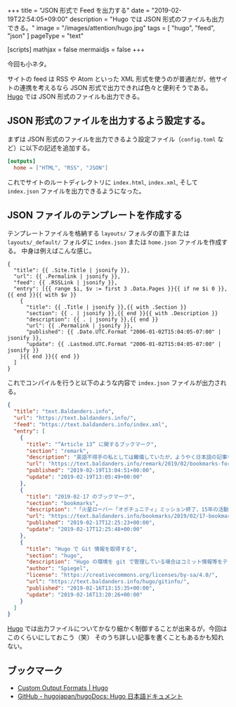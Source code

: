 +++
title = "JSON 形式で Feed を出力する"
date = "2019-02-19T22:54:05+09:00"
description = "Hugo では JSON 形式のファイルも出力できる。"
image = "/images/attention/hugo.jpg"
tags = [ "hugo", "feed", "json" ]
pageType = "text"

[scripts]
  mathjax = false
  mermaidjs = false
+++

今回も小ネタ。

サイトの feed は RSS や Atom といった XML 形式を使うのが普通だが，他サイトの連携を考えるなら JSON 形式で出力できれば色々と便利そうである。
[Hugo] では JSON 形式のファイルも出力できる。

## JSON 形式のファイルを出力するよう設定する。

まずは JSON 形式のファイルを出力できるよう設定ファイル（`config.toml` など）に以下の記述を追加する。

```toml
[outputs]
  home = ["HTML", "RSS", "JSON"]
```

これでサイトのルートディレクトリに `index.html`, `index.xml`, そして `index.json` ファイルを出力できるようになった。

## JSON ファイルのテンプレートを作成する

テンプレートファイルを格納する `layouts/` フォルダの直下または `layouts/_default/` フォルダに `index.json` または `home.json` ファイルを作成する。
中身は例えばこんな感じ。

```text
{
  "title": {{ .Site.Title | jsonify }},
  "url": {{ .Permalink | jsonify }},
  "feed": {{ .RSSLink | jsonify }},
  "entry": [{{ range $i, $v := first 3 .Data.Pages }}{{ if ne $i 0 }},{{ end }}{{ with $v }}
    {
      "title": {{ .Title | jsonify }},{{ with .Section }}
      "section": {{ . | jsonify }},{{ end }}{{ with .Description }}
      "description": {{ . | jsonify }},{{ end }}
      "url": {{ .Permalink | jsonify }},
      "published": {{ .Date.UTC.Format "2006-01-02T15:04:05-07:00" | jsonify }},
      "update": {{ .Lastmod.UTC.Format "2006-01-02T15:04:05-07:00" | jsonify }}
    }{{ end }}{{ end }}
  ]
}
```

これでコンパイルを行うと以下のような内容で `index.json` ファイルが出力される。

```json
{
  "title": "text.Baldanders.info",
  "url": "https://text.baldanders.info/",
  "feed": "https://text.baldanders.info/index.xml",
  "entry": [
    {
      "title": "“Article 13” に関するブックマーク",
      "section": "remark",
      "description": "英語不得手の私としては難儀していたが，ようやく日本語の記事を見かけるようになった。",
      "url": "https://text.baldanders.info/remark/2019/02/bookmarks-for-article-13/",
      "published": "2019-02-19T13:04:51+00:00",
      "update": "2019-02-19T13:05:49+00:00"
    },
    {
      "title": "2019-02-17 のブックマーク",
      "section": "bookmarks",
      "description": "「火星ローバー「オポチュニティ」ミッション終了、15年の活動に幕」他",
      "url": "https://text.baldanders.info/bookmarks/2019/02/17-bookmarks/",
      "published": "2019-02-17T12:25:23+00:00",
      "update": "2019-02-17T12:25:48+00:00"
    },
    {
      "title": "Hugo で Git 情報を取得する",
      "section": "hugo",
      "description": "Hugo の環境を git で管理している場合はコミット情報等をテンプレートに組み込むことができる。",
      "author": "Spiegel",
      "license": "https://creativecommons.org/licenses/by-sa/4.0/",
      "url": "https://text.baldanders.info/hugo/gitinfo/",
      "published": "2019-02-16T13:15:35+00:00",
      "update": "2019-02-16T13:20:26+00:00"
    }
  ]
}
```

[Hugo] では出力ファイルについてかなり細かく制御することが出来るが，今回はこのくらいにしておこう（笑） そのうち詳しい記事を書くこともあるかも知れない。

## ブックマーク

- [Custom Output Formats | Hugo](https://gohugo.io/templates/output-formats/)
- [GitHub - hugojapan/hugoDocs: Hugo 日本語ドキュメント](https://github.com/hugojapan/hugoDocs)

[Hugo]: https://gohugo.io/ "The world’s fastest framework for building websites | Hugo"
